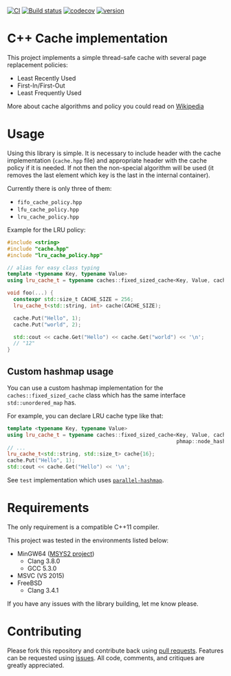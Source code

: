 [![CI](https://github.com/vpetrigo/caches/actions/workflows/ci.yml/badge.svg?branch=master)](https://github.com/vpetrigo/caches/actions/workflows/ci.yml)
[![Build status](https://ci.appveyor.com/api/projects/status/kawd812e48065r7a?svg=true)](https://ci.appveyor.com/project/vpetrigo/caches)
[![codecov](https://codecov.io/gh/vpetrigo/caches/branch/master/graph/badge.svg?token=uExJPtyE0o)](https://codecov.io/gh/vpetrigo/caches)
[![version](https://img.shields.io/github/v/release/vpetrigo/caches)](https://github.com/vpetrigo/caches/releases)

# C++ Cache implementation

This project implements a simple thread-safe cache with several page replacement policies:

* Least Recently Used
* First-In/First-Out
* Least Frequently Used

More about cache algorithms and policy you could read on [Wikipedia](https://en.wikipedia.org/wiki/Cache_algorithms)

# Usage

Using this library is simple. It is necessary to include header with the cache implementation (`cache.hpp` file)
and appropriate header with the cache policy if it is needed. If not then the non-special algorithm will be used (it
removes the last element which key is the last in the internal container).

Currently there is only three of them:

* `fifo_cache_policy.hpp`
* `lfu_cache_policy.hpp`
* `lru_cache_policy.hpp`

Example for the LRU policy:

```cpp
#include <string>
#include "cache.hpp"
#include "lru_cache_policy.hpp"

// alias for easy class typing
template <typename Key, typename Value>
using lru_cache_t = typename caches::fixed_sized_cache<Key, Value, caches::LRUCachePolicy>;

void foo(...) {
  constexpr std::size_t CACHE_SIZE = 256;
  lru_cache_t<std::string, int> cache(CACHE_SIZE);

  cache.Put("Hello", 1);
  cache.Put("world", 2);

  std::cout << cache.Get("Hello") << cache.Get("world") << '\n';
  // "12"
}
```

## Custom hashmap usage

You can use a custom hashmap implementation for the `caches::fixed_sized_cache` class which has the same interface
`std::unordered_map` has.

For example, you can declare LRU cache type like that:

```cpp
template <typename Key, typename Value>
using lru_cache_t = typename caches::fixed_sized_cache<Key, Value, caches::LRUCachePolicy,
                                                       phmap::node_hash_map<Key, Value>>;
// ...
lru_cache_t<std::string, std::size_t> cache{16};
cache.Put("Hello", 1);
std::cout << cache.Get("Hello") << '\n';
```

See `test` implementation which uses [`parallel-hashmap`](https://github.com/greg7mdp/parallel-hashmap).

# Requirements

The only requirement is a compatible C++11 compiler.

This project was tested in the environments listed below:

* MinGW64 ([MSYS2 project](https://msys2.github.io/))
    * Clang 3.8.0
    * GCC 5.3.0
* MSVC (VS 2015)
* FreeBSD
    * Clang 3.4.1

If you have any issues with the library building, let me know please.

# Contributing

Please fork this repository and contribute back using [pull requests](https://github.com/vpetrigo/caches/pulls).
Features can be requested using [issues](https://github.com/vpetrigo/caches/issues). All code, comments, and critiques
are greatly appreciated.
